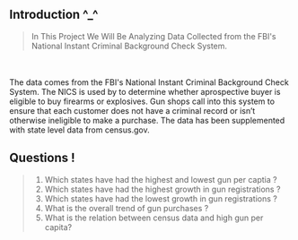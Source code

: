 ## Introduction ^_^

> In This Project We Will Be Analyzing Data Collected from the FBI's National Instant Criminal Background Check System.
<br>
<br>The data comes from the FBI's National Instant Criminal Background Check System. The NICS is used by to determine whether aprospective buyer is eligible to buy firearms or explosives. Gun shops call into this system to ensure that each customer does not have a criminal record or isn’t otherwise ineligible to make a purchase. The data has been supplemented with state level data from census.gov.


## Questions !
><ol>
><li> Which states have had the highest and lowest gun per captia ?</li>
><li> Which states have had the highest growth in gun registrations ?</li>
><li> Which states have had the lowest growth in gun registrations ?</li>   
><li> What is the overall trend of gun purchases ?</li>
><li> What  is the relation between census data and high gun per capita?</li>
><ol>
